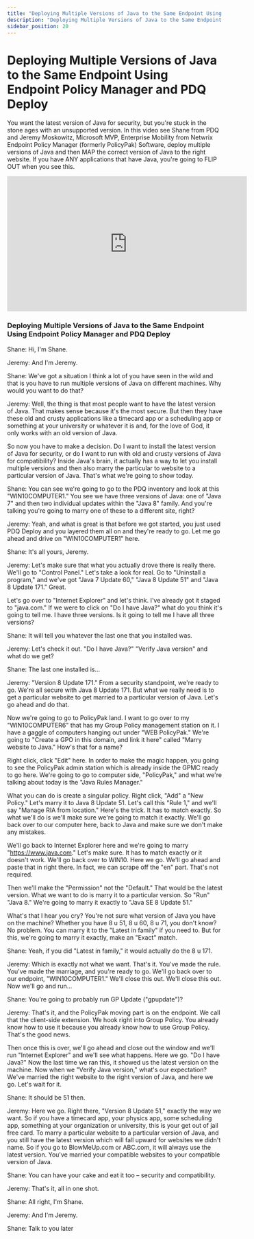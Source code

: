 ```yaml
---
title: "Deploying Multiple Versions of Java to the Same Endpoint Using Endpoint Policy Manager and PDQ Deploy"
description: "Deploying Multiple Versions of Java to the Same Endpoint Using Endpoint Policy Manager and PDQ Deploy"
sidebar_position: 20
---
```

# Deploying Multiple Versions of Java to the Same Endpoint Using Endpoint Policy Manager and PDQ Deploy

You want the latest version of Java for security, but you're stuck in the stone ages with an
unsupported version. In this video see Shane from PDQ and Jeremy Moskowitz, Microsoft MVP,
Enterprise Mobility from Netwrix Endpoint Policy Manager (formerly PolicyPak) Software, deploy
multiple versions of Java and then MAP the correct version of Java to the right website. If you have
ANY applications that have Java, you're going to FLIP OUT when you see this.

<iframe width="560" height="315" src="https://www.youtube.com/embed/YFbWuREaXJc" title="Deploying Multiple Versions of Java to the Same Endpoint Using Endpoint Policy Manager and PDQ Deploy" frameborder="0" allow="accelerometer; autoplay; clipboard-write; encrypted-media; gyroscope; picture-in-picture; web-share" allowfullscreen="1"></iframe>

### Deploying Multiple Versions of Java to the Same Endpoint Using Endpoint Policy Manager and PDQ Deploy

Shane: Hi, I'm Shane.

Jeremy: And I'm Jeremy.

Shane: We've got a situation I think a lot of you have seen in the wild and that is you have to run
multiple versions of Java on different machines. Why would you want to do that?

Jeremy: Well, the thing is that most people want to have the latest version of Java. That makes
sense because it's the most secure. But then they have these old and crusty applications like a
timecard app or a scheduling app or something at your university or whatever it is and, for the love
of God, it only works with an old version of Java.

So now you have to make a decision. Do I want to install the latest version of Java for security, or
do I want to run with old and crusty versions of Java for compatibility? Inside Java's brain, it
actually has a way to let you install multiple versions and then also marry the particular to
website to a particular version of Java. That's what we're going to show today.

Shane: You can see we're going to go to the PDQ inventory and look at this "WIN10COMPUTER1." You see
we have three versions of Java: one of "Java 7" and then two individual updates within the "Java 8"
family. And you're talking you're going to marry one of these to a different site, right?

Jeremy: Yeah, and what is great is that before we got started, you just used PDQ Deploy and you
layered them all on and they're ready to go. Let me go ahead and drive on "WIN10COMPUTER1" here.

Shane: It's all yours, Jeremy.

Jeremy: Let's make sure that what you actually drove there is really there. We'll go to "Control
Panel." Let's take a look for real. Go to "Uninstall a program," and we've got "Java 7 Update 60,"
"Java 8 Update 51" and "Java 8 Update 171." Great.

Let's go over to "Internet Explorer" and let's think. I've already got it staged to "java.com." If
we were to click on "Do I have Java?" what do you think it's going to tell me. I have three
versions. Is it going to tell me I have all three versions?

Shane: It will tell you whatever the last one that you installed was.

Jeremy: Let's check it out. "Do I have Java?" "Verify Java version" and what do we get?

Shane: The last one installed is…

Jeremy: "Version 8 Update 171." From a security standpoint, we're ready to go. We're all secure with
Java 8 Update 171. But what we really need is to get a particular website to get married to a
particular version of Java. Let's go ahead and do that.

Now we're going to go to PolicyPak land. I want to go over to my "WIN10COMPUTER6" that has my Group
Policy management station on it. I have a gaggle of computers hanging out under "WEB PolicyPak."
We're going to "Create a GPO in this domain, and link it here" called "Marry website to Java." How's
that for a name?

Right click, click "Edit" here. In order to make the magic happen, you going to see the PolicyPak
admin station which is already inside the GPMC ready to go here. We're going to go to computer side,
"PolicyPak," and what we're talking about today is the "Java Rules Manager."

What you can do is create a singular policy. Right click, "Add" a "New Policy." Let's marry it to
Java 8 Update 51. Let's call this "Rule 1," and we'll say "Manage RIA from location." Here's the
trick. It has to match exactly. So what we'll do is we'll make sure we're going to match it exactly.
We'll go back over to our computer here, back to Java and make sure we don't make any mistakes.

We'll go back to Internet Explorer here and we're going to marry "https://www.java.com." Let's make
sure. It has to match exactly or it doesn't work. We'll go back over to WIN10. Here we go. We'll go
ahead and paste that in right there. In fact, we can scrape off the "en" part. That's not required.

Then we'll make the "Permission" not the "Default." That would be the latest version. What we want
to do is marry it to a particular version. So "Run" "Java 8." We're going to marry it exactly to
"Java SE 8 Update 51."

What's that I hear you cry? You're not sure what version of Java you have on the machine? Whether
you have 8 u 51, 8 u 60, 8 u 71, you don't know? No problem. You can marry it to the "Latest in
family" if you need to. But for this, we're going to marry it exactly, make an "Exact" match.

Shane: Yeah, if you did "Latest in family," it would actually do the 8 u 171.

Jeremy: Which is exactly not what we want. That's it. You've made the rule. You've made the
marriage, and you're ready to go. We'll go back over to our endpoint, "WIN10COMPUTER1." We'll close
this out. We'll close this out. Now we'll go and run…

Shane: You're going to probably run GP Update ("gpupdate")?

Jeremy: That's it, and the PolicyPak moving part is on the endpoint. We call that the client-side
extension. We hook right into Group Policy. You already know how to use it because you already know
how to use Group Policy. That's the good news.

Then once this is over, we'll go ahead and close out the window and we'll run "Internet Explorer"
and we'll see what happens. Here we go. "Do I have Java?" Now the last time we ran this, it showed
us the latest version on the machine. Now when we "Verify Java version," what's our expectation?
We've married the right website to the right version of Java, and here we go. Let's wait for it.

Shane: It should be 51 then.

Jeremy: Here we go. Right there, "Version 8 Update 51," exactly the way we want. So if you have a
timecard app, your physics app, some scheduling app, something at your organization or university,
this is your get out of jail free card. To marry a particular website to a particular version of
Java, and you still have the latest version which will fall upward for websites we didn't name. So
if you go to BlowMeUp.com or ABC.com, it will always use the latest version. You've married your
compatible websites to your compatible version of Java.

Shane: You can have your cake and eat it too – security and compatibility.

Jeremy: That's it, all in one shot.

Shane: All right, I'm Shane.

Jeremy: And I'm Jeremy.

Shane: Talk to you later
